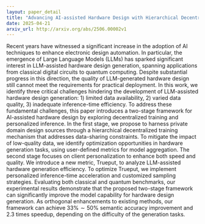 ```yaml
---
layout: paper_detail
title: "Advancing AI-assisted Hardware Design with Hierarchical Decentralized Training and Personalized Inference-Time Optimization"
date: 2025-04-21
arxiv_url: http://arxiv.org/abs/2506.00002v1
---
```


Recent years have witnessed a significant increase in the adoption of AI techniques to enhance electronic design automation. In particular, the emergence of Large Language Models (LLMs) has sparked significant interest in LLM-assisted hardware design generation, spanning applications from classical digital circuits to quantum computing. Despite substantial progress in this direction, the quality of LLM-generated hardware design still cannot meet the requirements for practical deployment. In this work, we identify three critical challenges hindering the development of LLM-assisted hardware design generation: 1) limited data availability, 2) varied data quality, 3) inadequate inference-time efficiency. To address these fundamental challenges, this paper introduces a two-stage framework for AI-assisted hardware design by exploring decentralized training and personalized inference. In the first stage, we propose to harness private domain design sources through a hierarchical decentralized training mechanism that addresses data-sharing constraints. To mitigate the impact of low-quality data, we identify optimization opportunities in hardware generation tasks, using user-defined metrics for model aggregation. The second stage focuses on client personalization to enhance both speed and quality. We introduce a new metric, Trueput, to analyze LLM-assisted hardware generation efficiency. To optimize Trueput, we implement personalized inference-time acceleration and customized sampling strategies. Evaluating both classical and quantum benchmarks, our experimental results demonstrate that the proposed two-stage framework can significantly improve the model capability for hardware design generation. As orthogonal enhancements to existing methods, our framework can achieve $33\% \sim 50\%$ semantic accuracy improvement and $2.3$ times speedup, depending on the difficulty of the generation tasks.
